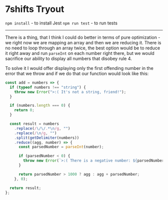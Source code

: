 # 7shifts Tryout

`npm install` - to install Jest
`npm run test` - to run tests

---

There is a thing, that I think I could do better in terms of pure optimization - we right now we are mapping an array and then we are reducing it. There is no need to loop through an array twice, the best option would be to reduce it right away and run `parseInt` on each number right there, but we would sacrifice our ability to display all numbers that disobey rule 4.

To solve it I would offer displaying only the first offending number in the error that we throw and if we do that our function would look like this:

```js
const add = numbers => {
  if (typeof numbers !== "string") {
    throw new Error(">:( It's not a string, friend!");
  }

  if (numbers.length === 0) {
    return 0;
  }

  const result = numbers
    .replace(/\/\/.*\n/g, "")
    .replace(/\n/g, "")
    .split(getDelimiter(numbers))
    .reduce((agg, number) => {
      const parsedNumber = parseInt(number);

      if (parsedNumber < 0) {
        throw new Error(`>:( There is a negative number: ${parsedNumber}`);
      }

      return parsedNumber > 1000 ? agg : agg + parsedNumber;
    }, 0);

  return result;
};
```
